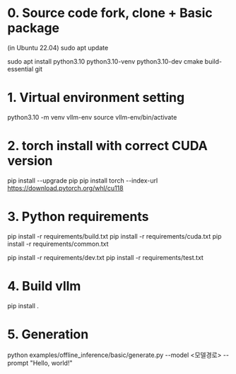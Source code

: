 # 0. Source code fork, clone + Basic package 
(in Ubuntu 22.04)
sudo apt update

sudo apt install python3.10 python3.10-venv python3.10-dev cmake build-essential git

# 1. Virtual environment setting
python3.10 -m venv vllm-env
source vllm-env/bin/activate

# 2. torch install with correct CUDA version
pip install --upgrade pip
pip install torch --index-url https://download.pytorch.org/whl/cu118

# 3. Python requirements 
pip install -r requirements/build.txt
pip install -r requirements/cuda.txt
pip install -r requirements/common.txt

pip install -r requirements/dev.txt
pip install -r requirements/test.txt

# 4. Build vllm
pip install .

# 5. Generation 
python examples/offline_inference/basic/generate.py --model <모델경로> --prompt "Hello, world!"